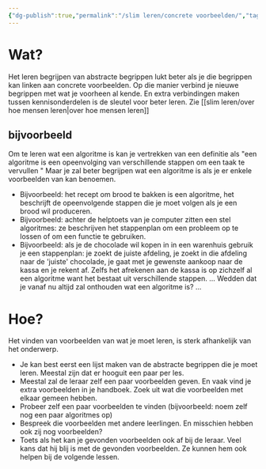 ```yaml
---
{"dg-publish":true,"permalink":"/slim leren/concrete voorbeelden/","tags":["#topic"],"created":"2025-06-04T16:32:15.562+02:00","updated":"2025-06-04T17:15:23.378+02:00"}
---
```



# Wat?
Het leren begrijpen van abstracte begrippen lukt beter als je die begrippen kan linken aan concrete voorbeelden.  Op die manier verbind je nieuwe begrippen met wat je voorheen al kende.  En extra verbindingen maken tussen kennisonderdelen is de sleutel voor beter leren. Zie [[slim leren/over hoe mensen leren\|over hoe mensen leren]]

## bijvoorbeeld
Om te leren wat een algoritme is kan je vertrekken van een definitie als "een algoritme is een opeenvolging van verschillende stappen om een taak te vervullen " 
Maar je zal beter begrijpen wat een algoritme is als je er enkele voorbeelden van kan benoemen.  
- Bijvoorbeeld: het recept om brood te bakken is een algoritme, het beschrijft de opeenvolgende stappen die je moet volgen als je een brood wil produceren. 
- Bijvoorbeeld: achter de helptoets van je computer zitten een stel algoritmes: ze beschrijven het stappenplan om een probleem op te lossen of om een functie te gebruiken. 
- Bijvoorbeeld: als je de chocolade wil kopen in in een warenhuis gebruik je een stappenplan: je zoekt de juiste afdeling, je zoekt in die afdeling naar de 'juiste' chocolade, je gaat met je gewenste aankoop naar de kassa en je rekent af. Zelfs het afrekenen aan de kassa is op zichzelf al een algoritme want het bestaat uit verschillende stappen.
... Wedden dat je vanaf nu altijd zal onthouden wat een algoritme is? ...
# Hoe?
Het vinden van voorbeelden van wat je moet leren, is sterk afhankelijk van het onderwerp.
- Je kan best eerst een lijst maken van de abstracte begrippen die je moet leren. Meestal zijn dat er hooguit een paar per les.
- Meestal zal de leraar zelf een paar voorbeelden geven. En vaak vind je extra voorbeelden in je handboek. Zoek uit wat die voorbeelden met elkaar gemeen hebben.
- Probeer zelf een paar voorbeelden te vinden (bijvoorbeeld: noem zelf nog een paar algoritmes op)
- Bespreek die voorbeelden met andere leerlingen. En misschien hebben ook zij nog voorbeelden? 
- Toets als het kan je gevonden voorbeelden ook af bij de leraar. Veel kans dat hij blij is met de gevonden voorbeelden. Ze kunnen hem ook helpen bij de volgende lessen.
